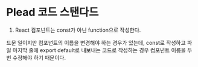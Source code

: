 # Plead 코드 스탠다드
1. React 컴포넌트는 const가 아닌 function으로 작성한다.

드문 일이지만 컴포넌트의 이름을 변경해야 하는 경우가 있는데, const로 작성하고 파일 마지막 줄에 export default로 내보내는 코드로 작성하는 경우 컴포넌트 이름을 두번 수정해야 하기 때문이다.
